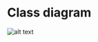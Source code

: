 # Class diagram 
![alt text](https://drive.google.com/uc?export=view&id=1SX5RGfhA4IOa_-rVGEulP7pWzsg_PiIX)